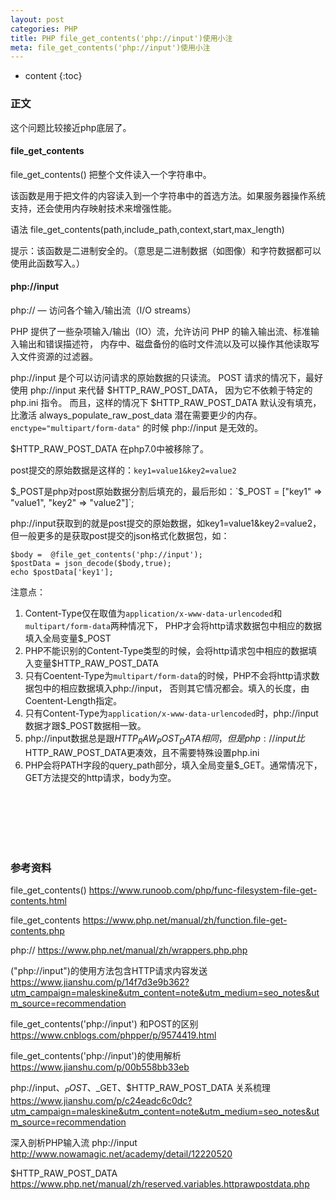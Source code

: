 ```yaml
---
layout: post
categories: PHP
title: PHP file_get_contents('php://input')使用小注
meta: file_get_contents('php://input')使用小注
---
```

* content
{:toc}

### 正文

这个问题比较接近php底层了。

#### file_get_contents

file_get_contents() 把整个文件读入一个字符串中。

该函数是用于把文件的内容读入到一个字符串中的首选方法。如果服务器操作系统支持，还会使用内存映射技术来增强性能。

语法 file_get_contents(path,include_path,context,start,max_length) 

提示：该函数是二进制安全的。（意思是二进制数据（如图像）和字符数据都可以使用此函数写入。）

#### php://input

php:// — 访问各个输入/输出流（I/O streams）

PHP 提供了一些杂项输入/输出（IO）流，允许访问 PHP 的输入输出流、标准输入输出和错误描述符， 
内存中、磁盘备份的临时文件流以及可以操作其他读取写入文件资源的过滤器。 

php://input 是个可以访问请求的原始数据的只读流。 POST 请求的情况下，最好使用 php://input 来代替 $HTTP_RAW_POST_DATA，
因为它不依赖于特定的 php.ini 指令。 而且，这样的情况下 $HTTP_RAW_POST_DATA 默认没有填充， 
比激活 always_populate_raw_post_data 潜在需要更少的内存。 `enctype="multipart/form-data"` 的时候 php://input 是无效的。 

$HTTP_RAW_POST_DATA 在php7.0中被移除了。

post提交的原始数据是这样的：`key1=value1&key2=value2`

$_POST是php对post原始数据分割后填充的，最后形如：`$_POST = ["key1" => "value1", "key2" => "value2"]`;

php://input获取到的就是post提交的原始数据，如key1=value1&key2=value2，但一般更多的是获取post提交的json格式化数据包，如：
```
$body =  @file_get_contents('php://input');
$postData = json_decode($body,true);
echo $postData['key1'];
```

注意点：

1. Content-Type仅在取值为`application/x-www-data-urlencoded`和`multipart/form-data`两种情况下，
   PHP才会将http请求数据包中相应的数据填入全局变量$_POST
2. PHP不能识别的Content-Type类型的时候，会将http请求包中相应的数据填入变量$HTTP_RAW_POST_DATA
3. 只有Coentent-Type为`multipart/form-data`的时候，PHP不会将http请求数据包中的相应数据填入php://input，
   否则其它情况都会。填入的长度，由Coentent-Length指定。
4. 只有Content-Type为`application/x-www-data-urlencoded`时，php://input数据才跟$_POST数据相一致。
5. php://input数据总是跟$HTTP_RAW_POST_DATA相同，但是php://input比$HTTP_RAW_POST_DATA更凑效，且不需要特殊设置php.ini
6. PHP会将PATH字段的query_path部分，填入全局变量$_GET。通常情况下，GET方法提交的http请求，body为空。

<br/><br/><br/><br/><br/>
### 参考资料

file_get_contents() <https://www.runoob.com/php/func-filesystem-file-get-contents.html> 

file_get_contents <https://www.php.net/manual/zh/function.file-get-contents.php>

php:// <https://www.php.net/manual/zh/wrappers.php.php>

("php://input")的使用方法包含HTTP请求内容发送 <https://www.jianshu.com/p/14f7d3e9b362?utm_campaign=maleskine&utm_content=note&utm_medium=seo_notes&utm_source=recommendation>

file_get_contents('php://input') 和POST的区别 <https://www.cnblogs.com/phpper/p/9574419.html>

file_get_contents('php://input')的使用解析 <https://www.jianshu.com/p/00b558bb33eb>

php://input、$_POST、$_GET、$HTTP_RAW_POST_DATA 关系梳理 <https://www.jianshu.com/p/c24eadc6c0dc?utm_campaign=maleskine&utm_content=note&utm_medium=seo_notes&utm_source=recommendation>

深入剖析PHP输入流 php://input <http://www.nowamagic.net/academy/detail/12220520>

$HTTP_RAW_POST_DATA <https://www.php.net/manual/zh/reserved.variables.httprawpostdata.php>